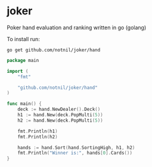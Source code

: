 joker
========

Poker hand evaluation and ranking written in go (golang)

To install run:

```
go get github.com/notnil/joker/hand
```

```go
package main

import (
	"fmt"

	"github.com/notnil/joker/hand"
)

func main() {
	deck := hand.NewDealer().Deck()
	h1 := hand.New(deck.PopMulti(5))
	h2 := hand.New(deck.PopMulti(5))

	fmt.Println(h1)
	fmt.Println(h2)

	hands := hand.Sort(hand.SortingHigh, h1, h2)
	fmt.Println("Winner is:", hands[0].Cards())
}

```

